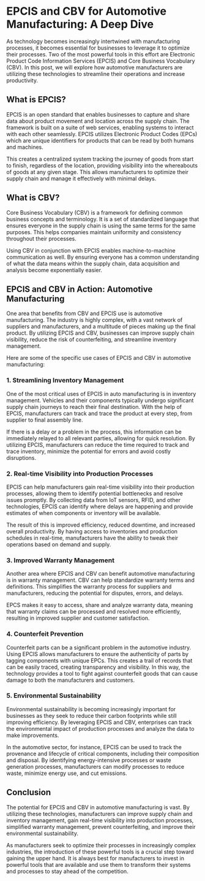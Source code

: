 # EPCIS and CBV for Automotive Manufacturing: A Deep Dive

As technology becomes increasingly intertwined with manufacturing processes, it becomes essential for businesses to leverage it to optimize their processes. Two of the most powerful tools in this effort are Electronic Product Code Information Services (EPCIS) and Core Business Vocabulary (CBV). In this post, we will explore how automotive manufacturers are utilizing these technologies to streamline their operations and increase productivity.

## What is EPCIS?

EPCIS is an open standard that enables businesses to capture and share data about product movement and location across the supply chain. The framework is built on a suite of web services, enabling systems to interact with each other seamlessly. EPCIS utilizes Electronic Product Codes (EPCs) which are unique identifiers for products that can be read by both humans and machines.

This creates a centralized system tracking the journey of goods from start to finish, regardless of the location, providing visibility into the whereabouts of goods at any given stage. This allows manufacturers to optimize their supply chain and manage it effectively with minimal delays.

## What is CBV?

Core Business Vocabulary (CBV) is a framework for defining common business concepts and terminology. It is a set of standardized language that ensures everyone in the supply chain is using the same terms for the same purposes. This helps companies maintain uniformity and consistency throughout their processes.

Using CBV in conjunction with EPCIS enables machine-to-machine communication as well. By ensuring everyone has a common understanding of what the data means within the supply chain, data acquisition and analysis become exponentially easier.

## EPCIS and CBV in Action: Automotive Manufacturing

One area that benefits from CBV and EPCIS use is automotive manufacturing. The industry is highly complex, with a vast network of suppliers and manufacturers, and a multitude of pieces making up the final product. By utilizing EPCIS and CBV, businesses can improve supply chain visibility, reduce the risk of counterfeiting, and streamline inventory management.

Here are some of the specific use cases of EPCIS and CBV in automotive manufacturing:

### 1. Streamlining Inventory Management

One of the most critical uses of EPCIS in auto manufacturing is in inventory management. Vehicles and their components typically undergo significant supply chain journeys to reach their final destination. With the help of EPCIS, manufacturers can track and trace the product at every step, from supplier to final assembly line.

If there is a delay or a problem in the process, this information can be immediately relayed to all relevant parties, allowing for quick resolution. By utilizing EPCIS, manufacturers can reduce the time required to track and trace inventory, minimize the potential for errors and avoid costly disruptions.

### 2. Real-time Visibility into Production Processes

EPCIS can help manufacturers gain real-time visibility into their production processes, allowing them to identify potential bottlenecks and resolve issues promptly. By collecting data from IoT sensors, RFID, and other technologies, EPCIS can identify where delays are happening and provide estimates of when components or inventory will be available.

The result of this is improved efficiency, reduced downtime, and increased overall productivity. By having access to inventories and production schedules in real-time, manufacturers have the ability to tweak their operations based on demand and supply.

### 3. Improved Warranty Management

Another area where EPCIS and CBV can benefit automotive manufacturing is in warranty management. CBV can help standardize warranty terms and definitions. This simplifies the warranty process for suppliers and manufacturers, reducing the potential for disputes, errors, and delays.

EPCS makes it easy to access, share and analyze warranty data, meaning that warranty claims can be processed and resolved more efficiently, resulting in improved supplier and customer satisfaction.

### 4. Counterfeit Prevention

Counterfeit parts can be a significant problem in the automotive industry. Using EPCIS allows manufacturers to ensure the authenticity of parts by tagging components with unique EPCs. This creates a trail of records that can be easily traced, creating transparency and visibility. In this way, the technology provides a tool to fight against counterfeit goods that can cause damage to both the manufacturers and customers.

### 5. Environmental Sustainability

Environmental sustainability is becoming increasingly important for businesses as they seek to reduce their carbon footprints while still improving efficiency. By leveraging EPCIS and CBV, enterprises can track the environmental impact of production processes and analyze the data to make improvements.

In the automotive sector, for instance, EPCIS can be used to track the provenance and lifecycle of critical components, including their composition and disposal. By identifying energy-intensive processes or waste generation processes, manufacturers can modify processes to reduce waste, minimize energy use, and cut emissions.

## Conclusion

The potential for EPCIS and CBV in automotive manufacturing is vast. By utilizing these technologies, manufacturers can improve supply chain and inventory management, gain real-time visibility into production processes, simplified warranty management, prevent counterfeiting, and improve their environmental sustainability. 

As manufacturers seek to optimize their processes in increasingly complex industries, the introduction of these powerful tools is a crucial step toward gaining the upper hand. It is always best for manufacturers to invest in powerful tools that are available and use them to transform their systems and processes to stay ahead of the competition.

